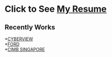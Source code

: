# Click to See [My Resume](https://alimurtaza.netlify.com)
## Recently Works
*[CYBERVIEW](http://cyberview.com.my/)  
*[FORD](https://www.sdacford.com.my/)  
*[CIMB SINGAPORE](https://www.cimbbank.com.sg/en/personal/index.html)



